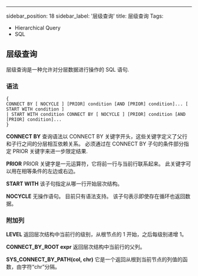 ---
 sidebar_position: 18
 sidebar_label: '层级查询'
 title: 层级查询
 Tags:
 - Hierarchical Query
 - SQL

 ## 层级查询

 层级查询是一种允许对分层数据进行操作的 SQL 语句.

 ### 语法

 ```
 { 
 CONNECT BY [ NOCYCLE ] [PRIOR] condition [AND [PRIOR] condition]... [ START WITH condition ] 
 | START WITH condition CONNECT BY [ NOCYCLE ] [PRIOR] condition [AND [PRIOR] condition]...
 }
 ```

 **CONNECT BY**
 查询语法以 CONNECT BY 关键字开头，这些关键字定义了父行和子行之间的分层相互依赖关系。
 必须通过在 CONNECT BY 子句的条件部分指定 PRIOR 关键字来进一步限定结果.

 **PRIOR**
 PRIOR 关键字是一元运算符，它将前一行与当前行联系起来。 
 此关键字可以用在相等条件的左边或右边。

 **START WITH**
 该子句指定从哪一行开始层次结构。

 **NOCYCLE** 
 无操作语句。
 目前只有语法支持。
 该子句表示即使存在循环也返回数据。


 ### **附加列**

 **LEVEL**
 返回层次结构中当前行的级别，从根节点的 1 开始，之后每级别递增 1。

 **CONNECT_BY_ROOT expr**
 返回层次结构中当前行的父列。

 **SYS_CONNECT_BY_PATH(col, chr)**
 它是一个返回从根到当前节点的列值的函数，由字符“chr”分隔。
 
